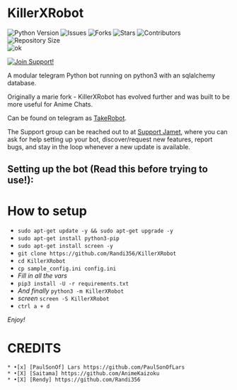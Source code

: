 # KillerXRobot

![Python Version](https://img.shields.io/badge/python-3.8-green?style=for-the-badge&logo=appveyor)
![Issues](https://img.shields.io/github/issues/Randi356/KillerXRobot?style=for-the-badge&logo=appveyor)
![Forks](https://img.shields.io/github/forks/Randi356/KillerXRobot?style=for-the-badge&logo=appveyor)
![Stars](https://img.shields.io/github/stars/Randi356/KillerXRobot?style=for-the-badge&logo=appveyor)
![Contributors](https://img.shields.io/github/contributors/Randi356/KillerXRobot?style=for-the-badge&logo=appveyor)
![Repository Size](https://img.shields.io/github/repo-size/Randi356/KillerXRobot?style=for-the-badge&logo=appveyor)</br>
![ok](https://user-images.githubusercontent.com/63757267/172181499-e2d4ac10-5be4-4fd4-adaa-36497fb76249.jpeg)

[![Join Support!](https://img.shields.io/badge/Support%20Chat-Jamet-red)](https://t.me/pantekyks)

A modular telegram Python bot running on python3 with an sqlalchemy database.

Originally a marie fork - KillerXRobot has evolved further and was built to be more useful for Anime Chats.

Can be found on telegram as [TakeRobot](https://t.me/takehito_bot).

The Support group can be reached out to at [Support Jamet](https://t.me/pantekyks), where you can ask for help setting up your bot, discover/request new features, report bugs, and stay in the loop whenever a new update is available.



## Setting up the bot (Read this before trying to use!):


# How to setup
- `sudo apt-get update -y && sudo apt-get upgrade -y`
- `sudo apt-get install python3-pip`
- `sudo apt-get install screen -y`
- `git clone https://github.com/Randi356/KillerXRobot`
- `cd KillerXRobot`
- `cp sample_config.ini config.ini`
- *Fill in all the vars*
- `pip3 install -U -r requirements.txt`
- *And finally* `python3 -m KillerXRobot`
- *screen* `screen -S KillerXRobot`
- `ctrl a + d`

*Enjoy!*

# CREDITS
```
* •[x] [PaulSonOf] Lars https://github.com/PaulSonOfLars
* •[X] [Saitama] https://github.com/AnimeKaizoku
* •[X] [Rendy] https://github.com/Randi356
```
